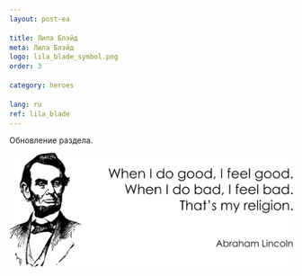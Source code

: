 ```yaml
---
layout: post-ea

title: Лила Блэйд
meta: Лила Блэйд
logo: lila_blade_symbol.png
order: 3

category: heroes

lang: ru
ref: lila_blade
---
```


Обновление раздела.

<a data-fancybox="gallery" href="/img/programming/Lincoln.png"><img src="/img/programming/Lincoln.png" alt=""></a>
